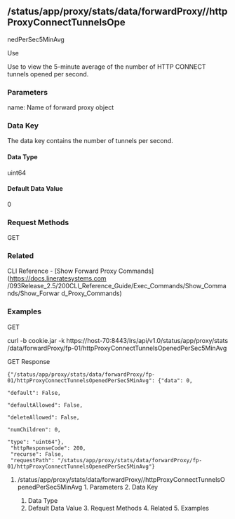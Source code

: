## /status/app/proxy/stats/data/forwardProxy/<name>/httpProxyConnectTunnelsOpe
nedPerSec5MinAvg

Use

Use to view the 5-minute average of the number of HTTP CONNECT tunnels opened
per second.

### Parameters

name: Name of forward proxy object

### Data Key

The data key contains the number of tunnels per second.

#### Data Type

uint64

#### Default Data Value

0

### Request Methods

GET

### Related

CLI Reference - [Show Forward Proxy Commands](https://docs.lineratesystems.com
/093Release_2.5/200CLI_Reference_Guide/Exec_Commands/Show_Commands/Show_Forwar
d_Proxy_Commands)

### Examples

GET

curl -b cookie.jar -k https://host-70:8443/lrs/api/v1.0/status/app/proxy/stats
/data/forwardProxy/fp-01/httpProxyConnectTunnelsOpenedPerSec5MinAvg

GET Response

    
    {"/status/app/proxy/stats/data/forwardProxy/fp-01/httpProxyConnectTunnelsOpenedPerSec5MinAvg": {"data": 0,
                                                                                                     "default": False,
                                                                                                     "defaultAllowed": False,
                                                                                                     "deleteAllowed": False,
                                                                                                     "numChildren": 0,
                                                                                                     "type": "uint64"},
     "httpResponseCode": 200,
     "recurse": False,
     "requestPath": "/status/app/proxy/stats/data/forwardProxy/fp-01/httpProxyConnectTunnelsOpenedPerSec5MinAvg"}
    

  1. /status/app/proxy/stats/data/forwardProxy/<name>/httpProxyConnectTunnelsOpenedPerSec5MinAvg
    1. Parameters
    2. Data Key
      1. Data Type
      2. Default Data Value
    3. Request Methods
    4. Related
    5. Examples

